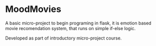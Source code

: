 # MoodMovies
A basic micro-project to begin programing in flask, it is emotion based movie recomendation system, that runs on simple if-else logic.  

Developed as part of introductory micro-project course. 
